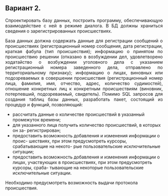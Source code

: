 ## Вариант 2. 

<p align="justify">
Спроектировать базу данных, построить программу, обеспечивающую взаимодействие с ней в режиме диалога. В БД должны храниться сведения о зарегистрированных происшествиях.
</p>
<p align="justify">
База данных должна содержать данные для регистрации сообщений о происшествиях (регистрационный номер сообщения, дата регистрации, краткая фабула (тип происшествия); 
информацию о принятом по происшествию решении (отказано в возбуждении дел, удовлетворено ходатайство о возбуждении уголовного дела с указанием регистрационный номера заведенного дела, отправлено по территориальному признаку); 
информацию о лицах, виновных или подозреваемых в совершении происшествия (регистрационный номер лица, фамилия, имя, отчество, адрес, количество судимостей), отношение конкретных лиц к конкретным происшествиям (виновник, потерпевший, подозреваемый, свидетель). 
Помимо SQL запросов для создания таблиц базы данных, разработать пакет, состоящий из процедур и функций, позволяющий:
</p>

- рассчитать данные о количестве происшествий в указанный промежуток
времени;
- для указанного лица получить количество происшествий, в которых он за-
регистрирован;
- предоставить возможность добавления и изменения информации о проис-
шествиях, при этом предусмотреть курсоры, срабатывающие на некото-
рые пользовательские исключительные ситуации;
- предоставить возможность добавления и изменения информации о лицах,
участвующих в происшествиях, при этом предусмотреть курсоры, сраба-
тывающие на некоторые пользовательские исключительные ситуации.
            
Необходимо предусмотреть возможность выдачи протокола происшествия.
